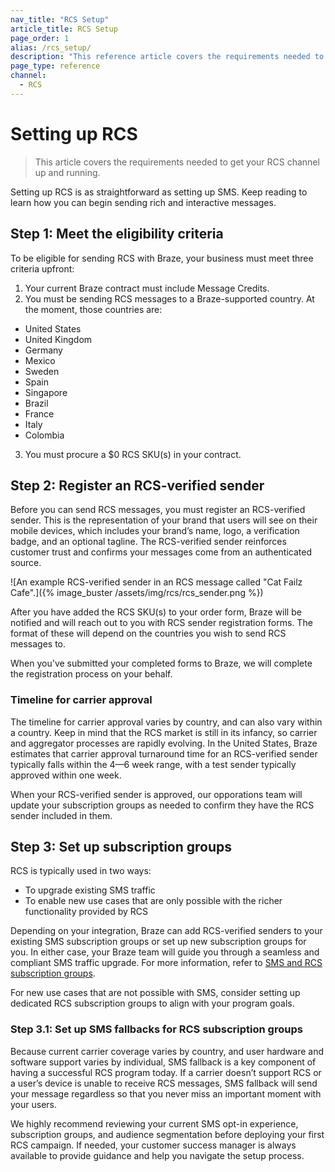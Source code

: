 ```yaml
---
nav_title: "RCS Setup"
article_title: RCS Setup
page_order: 1
alias: /rcs_setup/
description: "This reference article covers the requirements needed to get RCS up and running."
page_type: reference
channel:
  - RCS
---
```


# Setting up RCS

> This article covers the requirements needed to get your RCS channel up and running.

Setting up RCS is as straightforward as setting up SMS. Keep reading to learn how you can begin sending rich and interactive messages.

## Step 1: Meet the eligibility criteria

To be eligible for sending RCS with Braze, your business must meet three criteria upfront:

1. Your current Braze contract must include Message Credits. 
2. You must be sending RCS messages to a Braze-supported country. At the moment, those countries are:
- United States
- United Kingdom
- Germany
- Mexico
- Sweden
- Spain
- Singapore
- Brazil
- France
- Italy
- Colombia
3. You must procure a $0 RCS SKU(s) in your contract.

## Step 2: Register an RCS-verified sender

Before you can send RCS messages, you must register an RCS-verified sender. This is the representation of your brand that users will see on their mobile devices, which includes your brand’s name, logo, a verification badge, and an optional tagline. The RCS-verified sender reinforces customer trust and confirms your messages come from an authenticated source. 

![An example RCS-verified sender in an RCS message called "Cat Failz Cafe".]({% image_buster /assets/img/rcs/rcs_sender.png %})

After you have added the RCS SKU(s) to your order form, Braze will be notified and will reach out to you with RCS sender registration forms. The format of these will depend on the countries you wish to send RCS messages to. 

When you've submitted your completed forms to Braze, we will complete the registration process on your behalf. 

### Timeline for carrier approval

The timeline for carrier approval varies by country, and can also vary within a country. Keep in mind that the RCS market is still in its infancy, so carrier and aggregator processes are rapidly evolving. In the United States, Braze estimates that carrier approval turnaround time for an RCS-verified sender typically falls within the 4—6 week range, with a test sender typically approved within one week.

When your RCS-verified sender is approved, our opporations team will update your subscription groups as needed to confirm they have the RCS sender included in them. 

## Step 3: Set up subscription groups

RCS is typically used in two ways: 
- To upgrade existing SMS traffic 
- To enable new use cases that are only possible with the richer functionality provided by RCS

Depending on your integration, Braze can add RCS-verified senders to your existing SMS subscription groups or set up new subscription groups for you. In either case, your Braze team will guide you through a seamless and compliant SMS traffic upgrade. For more information, refer to [SMS and RCS subscription groups]({{site.baseurl}}).   

For new use cases that are not possible with SMS, consider setting up dedicated RCS subscription groups to align with your program goals.

### Step 3.1: Set up SMS fallbacks for RCS subscription groups

Because current carrier coverage varies by country, and user hardware and software support varies by individual, SMS fallback is a key component of having a successful RCS program today. If a carrier doesn’t support RCS or a user’s device is unable to receive RCS messages, SMS fallback will send your message regardless so that you never miss an important moment with your users.

We highly recommend reviewing your current SMS opt-in experience, subscription groups, and audience segmentation before deploying your first RCS campaign. If needed, your customer success manager is always available to provide guidance and help you navigate the setup process.